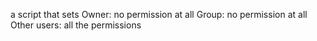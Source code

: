 a script that sets Owner: no permission at all Group: no permission at all Other users: all the permissions
